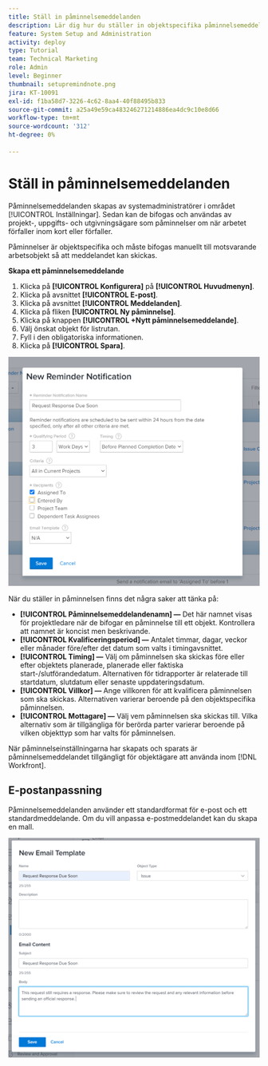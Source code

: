 ```yaml
---
title: Ställ in påminnelsemeddelanden
description: Lär dig hur du ställer in objektspecifika påminnelsemeddelanden för att tala om för användarna när arbetet ska utföras snart eller när det är försenat.
feature: System Setup and Administration
activity: deploy
type: Tutorial
team: Technical Marketing
role: Admin
level: Beginner
thumbnail: setupremindnote.png
jira: KT-10091
exl-id: f1ba58d7-3226-4c62-8aa4-40f88495b833
source-git-commit: a25a49e59ca483246271214886ea4dc9c10e8d66
workflow-type: tm+mt
source-wordcount: '312'
ht-degree: 0%

---
```


<!---
this has the same content as the system administrator notification setup and mangement section of the email and inapp notificiations learning path
--->

# Ställ in påminnelsemeddelanden

Påminnelsemeddelanden skapas av systemadministratörer i området [!UICONTROL Inställningar]. Sedan kan de bifogas och användas av projekt-, uppgifts- och utgivningsägare som påminnelser om när arbetet förfaller inom kort eller förfaller.

Påminnelser är objektspecifika och måste bifogas manuellt till motsvarande arbetsobjekt så att meddelandet kan skickas.

**Skapa ett påminnelsemeddelande**

1. Klicka på **[!UICONTROL Konfigurera]** på **[!UICONTROL Huvudmenyn]**.
1. Klicka på avsnittet **[!UICONTROL E-post]**.
1. Klicka på avsnittet **[!UICONTROL Meddelanden]**.
1. Klicka på fliken **[!UICONTROL Ny påminnelse]**.
1. Klicka på knappen **[!UICONTROL +Nytt påminnelsemeddelande]**.
1. Välj önskat objekt för listrutan.
1. Fyll i den obligatoriska informationen.
1. Klicka på **[!UICONTROL Spara]**.

![[!UICONTROL Nytt påminnelsemeddelande] fönster](assets/admin-fund-reminder-notification-1.png)

När du ställer in påminnelsen finns det några saker att tänka på:

* **[!UICONTROL Påminnelsemeddelandenamn] —** Det här namnet visas för projektledare när de bifogar en påminnelse till ett objekt. Kontrollera att namnet är koncist men beskrivande.
* **[!UICONTROL Kvalificeringsperiod] —** Antalet timmar, dagar, veckor eller månader före/efter det datum som valts i timingavsnittet.
* **[!UICONTROL Timing] —** Välj om påminnelsen ska skickas före eller efter objektets planerade, planerade eller faktiska start-/slutförandedatum. Alternativen för tidrapporter är relaterade till startdatum, slutdatum eller senaste uppdateringsdatum.
* **[!UICONTROL Villkor] —** Ange villkoren för att kvalificera påminnelsen som ska skickas. Alternativen varierar beroende på den objektspecifika påminnelsen.
* **[!UICONTROL Mottagare] —** Välj vem påminnelsen ska skickas till. Vilka alternativ som är tillgängliga för berörda parter varierar beroende på vilken objekttyp som har valts för påminnelsen.

När påminnelseinställningarna har skapats och sparats är påminnelsemeddelandet tillgängligt för objektägare att använda inom [!DNL Workfront].

## E-postanpassning

Påminnelsemeddelanden använder ett standardformat för e-post och ett standardmeddelande. Om du vill anpassa e-postmeddelandet kan du skapa en mall.

<!---
paragraph above needs a hyperlink to an article
--->

![Nytt fönster för e-postmall](assets/admin-fund-email-customization.png)

<!---
learn more URLs
--->
